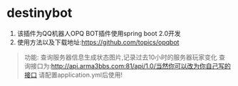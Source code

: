 # destinybot
1. 该插件为QQ机器人OPQ BOT插件使用spring boot 2.0开发
2. 使用方法以及下载地址:https://github.com/topics/opqbot
> 功能:
查询服务器信息生成状态图片,记录过去10小时的服务器玩家变化
查询接口为:http://api.arma3bbs.com:81/api/1.0/当然你可以改为你自己写的接口
请配置application.yml后使用!
